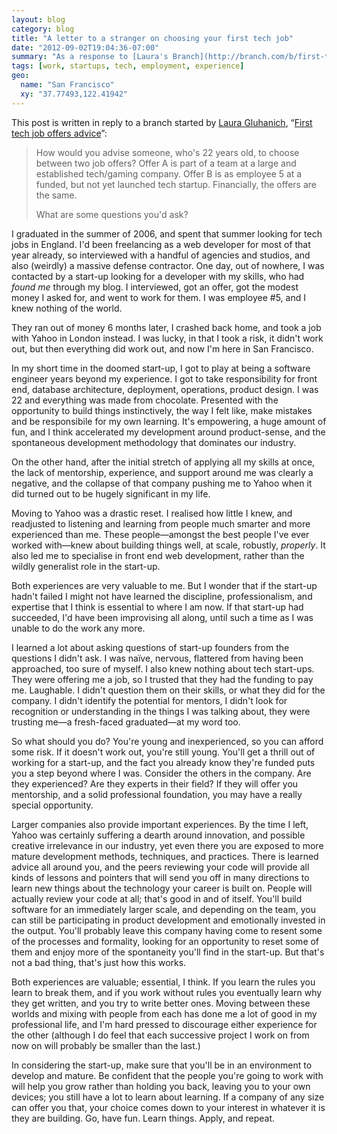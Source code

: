 ```yaml
---
layout: blog
category: blog
title: "A letter to a stranger on choosing your first tech job"
date: "2012-09-02T19:04:36-07:00"
summary: "As a response to [Laura's Branch](http://branch.com/b/first-tech-job-offers-advice), I've expanded on my first two post-graduate experiences working at a pre-launch start-up and working at Yahoo, in the form of advice over which type of company a new graduate might choose to work in."
tags: [work, startups, tech, employment, experience]
geo:
  name: "San Francisco"
  xy: "37.77493,122.41942"
---
```

This post is written in reply to a branch started by [Laura Gluhanich](http://about.me/lauraglu), “[First tech job offers advice](http://branch.com/b/first-tech-job-offers-advice)”:

> How would you advise someone, who's 22 years old, to choose between two job offers? Offer A is part of a team at a large and established tech/gaming company. Offer B is as employee 5 at a funded, but not yet launched tech startup. Financially, the offers are the same. 
> 
> What are some questions you'd ask?

I graduated in the summer of 2006, and spent that summer looking for tech jobs in England. I'd been freelancing as a web developer for most of that year already, so interviewed with a handful of agencies and studios, and also (weirdly) a massive defense contractor. One day, out of nowhere, I was contacted by a start-up looking for a developer with my skills, who had *found me* through my blog. I interviewed, got an offer, got the modest money I asked for, and went to work for them. I was employee #5, and I knew nothing of the world.

They ran out of money 6 months later, I crashed back home, and took a job with Yahoo in London instead. I was lucky, in that I took a risk, it didn't work out, but then everything did work out, and now I'm here in San Francisco.

In my short time in the doomed start-up, I got to play at being a software engineer years beyond my experience. I got to take responsibility for front end, database architecture, deployment, operations, product design. I was 22 and everything was made from chocolate. Presented with the opportunity to build things instinctively, the way I felt like, make mistakes and be responsibile for my own learning. It's empowering, a huge amount of fun, and I think accelerated my development around product-sense, and the spontaneous development methodology that dominates our industry.

On the other hand, after the initial stretch of applying all my skills at once, the lack of mentorship, experience, and support around me was clearly a negative, and the collapse of that company pushing me to Yahoo when it did turned out to be hugely significant in my life.

Moving to Yahoo was a drastic reset. I realised how little I knew, and readjusted to listening and learning from people much smarter and more experienced than me. These people—amongst the best people I've ever worked with—knew about building things well, at scale, robustly, _properly_. It also led me to specialise in front end web development, rather than the wildly generalist role in the start-up.

Both experiences are very valuable to me. But I wonder that if the start-up hadn't failed I might not have learned the discipline, professionalism, and expertise that I think is essential to where I am now. If that start-up had succeeded, I'd have been improvising all along, until such a time as I was unable to do the work any more.

I learned a lot about asking questions of start-up founders from the questions I didn't ask. I was naïve, nervous, flattered from having been approached, too sure of myself. I also knew nothing about tech start-ups. They were offering me a job, so I trusted that they had the funding to pay me. Laughable. I didn't question them on their skills, or what they did for the company. I didn't identify the potential for mentors, I didn't look for recognition or understanding in the things I was talking about, they were trusting me—a fresh-faced graduated—at my word too.

So what should you do? You're young and inexperienced, so you can afford some risk. If it doesn't work out, you're still young. You'll get a thrill out of working for a start-up, and the fact you already know they're funded puts you a step beyond where I was. Consider the others in the company. Are they experienced? Are they experts in their field? If they will offer you mentorship, and a solid professional foundation, you may have a really special opportunity.

Larger companies also provide important experiences. By the time I left, Yahoo was certainly suffering a dearth around innovation, and possible creative irrelevance in our industry, yet even there you are exposed to more mature development methods, techniques, and practices. There is learned advice all around you, and the peers reviewing your code will provide all kinds of lessons and pointers that will send you off in many directions to learn new things about the technology your career is built on. People will actually review your code at all; that's good in and of itself. You'll build software for an immediately larger scale, and depending on the team, you can still be participating in product development and emotionally invested in the output. You'll probably leave this company having come to resent some of the processes and formality, looking for an opportunity to reset some of them and enjoy more of the spontaneity you'll find in the start-up.  But that's not a bad thing, that's just how this works.

Both experiences are valuable; essential, I think. If you learn the rules you learn to break them, and if you work without rules you eventually learn why they get written, and you try to write better ones. Moving between these worlds and mixing with people from each has done me a lot of good in my professional life, and I'm hard pressed to discourage either experience for the other (although I do feel that each successive project I work on from now on will probably be smaller than the last.)

In considering the start-up, make sure that you'll be in an environment to develop and mature. Be confident that the people you're going to work with will help you grow rather than holding you back, leaving you to your own devices; you still have a lot to learn about learning. If a company of any size can offer you that, your choice comes down to your interest in whatever it is they are building. Go, have fun. Learn things. Apply, and repeat.